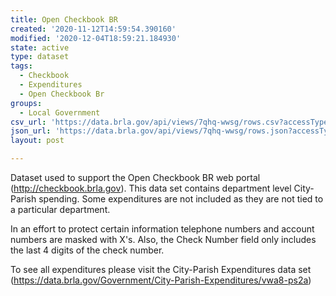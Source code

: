 ```yaml
---
title: Open Checkbook BR
created: '2020-11-12T14:59:54.390160'
modified: '2020-12-04T18:59:21.184930'
state: active
type: dataset
tags:
  - Checkbook
  - Expenditures
  - Open Checkbook Br
groups:
  - Local Government
csv_url: 'https://data.brla.gov/api/views/7qhq-wwsg/rows.csv?accessType=DOWNLOAD'
json_url: 'https://data.brla.gov/api/views/7qhq-wwsg/rows.json?accessType=DOWNLOAD'
layout: post

---
```

Dataset used to support the Open Checkbook BR web portal (http://checkbook.brla.gov).  This data set contains department level City-Parish spending.  Some expenditures are not included as they are not tied to a particular department.  

In an effort to protect certain information telephone numbers and account numbers are masked with X's.  Also, the Check Number field only includes the last 4 digits of the check number. 

To see all expenditures please visit the City-Parish Expenditures data set (https://data.brla.gov/Government/City-Parish-Expenditures/vwa8-ps2a)
